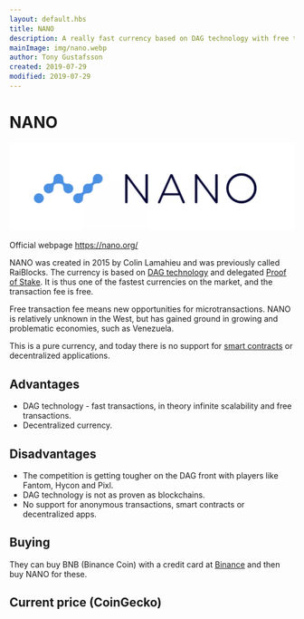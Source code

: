 ```yaml
---
layout: default.hbs
title: NANO
description: A really fast currency based on DAG technology with free transactions.
mainImage: img/nano.webp
author: Tony Gustafsson
created: 2019-07-29
modified: 2019-07-29
---
```


# NANO

![NANO](../img/nano.webp 'NANO')

Official webpage https://nano.org/

NANO was created in 2015 by Colin Lamahieu and was previously called RaiBlocks. The currency is based on [DAG technology](/technology/directed-acyclic-graphs.html) and delegated [Proof of Stake](/technology/proof-of-stake.html). It is thus one of the fastest currencies on the market, and the transaction fee is free.

Free transaction fee means new opportunities for microtransactions. NANO is relatively unknown in the West, but has gained ground in growing and problematic economies, such as Venezuela.

This is a pure currency, and today there is no support for [smart contracts](/technology/smart-contracts.html) or decentralized applications.

## Advantages

-   DAG technology - fast transactions, in theory infinite scalability and free transactions.
-   Decentralized currency.

## Disadvantages

-   The competition is getting tougher on the DAG front with players like Fantom, Hycon and Pixl.
-   DAG technology is not as proven as blockchains.
-   No support for anonymous transactions, smart contracts or decentralized apps.

## Buying

They can buy BNB (Binance Coin) with a credit card at [Binance](https://www.binance.com) and then buy NANO for these.

## Current price (CoinGecko)

<script src="https://widgets.coingecko.com/coingecko-coin-ticker-widget.js"></script>

<coingecko-coin-ticker-widget currency="usd" coin-id="nano" locale="en"></coingecko-coin-ticker-widget>
